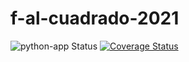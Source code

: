 # f-al-cuadrado-2021

![python-app Status](https://github.com/uca-pid/2021-f-al-cuadrado/actions/workflows/python-app.yml/badge.svg)
[![Coverage Status](https://coveralls.io/repos/github/uca-pid/2021-f-al-cuadrado/badge.svg?branch=master)](https://coveralls.io/github/uca-pid/2021-f-al-cuadrado?branch=master)
